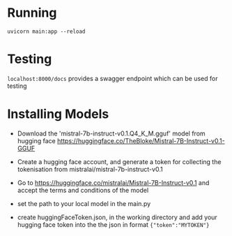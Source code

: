 # Running

`uvicorn main:app --reload`

# Testing

`localhost:8000/docs` provides a swagger endpoint which can be used for testing

# Installing Models

- Download the 'mistral-7b-instruct-v0.1.Q4_K_M.gguf' model from hugging face https://huggingface.co/TheBloke/Mistral-7B-Instruct-v0.1-GGUF

- Create a hugging face account, and generate a token for collecting the tokenisation from mistralai/mistral-7b-instruct-v0.1


- Go to https://huggingface.co/mistralai/Mistral-7B-Instruct-v0.1 and accept the terms and conditions of the model

- set the path to your local model in the main.py
- create huggingFaceToken.json, in the working directory and add your hugging face token into the the json in format `{"token":"MYTOKEN"}`

